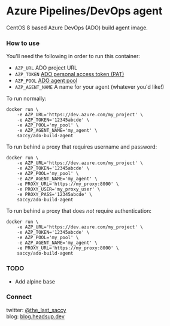 # Azure Pipelines/DevOps agent
CentOS 8 based Azure DevOps (ADO) build agent image.

### How to use
You'll need the following in order to run this container:
- `AZP_URL` ADO project URL
- `AZP_TOKEN` <a href="https://docs.microsoft.com/en-us/azure/devops/organizations/accounts/use-personal-access-tokens-to-authenticate?view=azure-devops&tabs=preview-page" target="_blank">ADO personal access token (PAT)</a><br>
- `AZP_POOL` <a href="https://docs.microsoft.com/en-us/azure/devops/pipelines/agents/pools-queues?view=azure-devops&tabs=yaml%2Cbrowser" target="_blank">ADO agent pool</a><br>
- `AZP_AGENT_NAME` A name for your agent (whatever you'd like!)

To run normally:
```
docker run \
    -e AZP_URL='https://dev.azure.com/my_project' \
    -e AZP_TOKEN='12345abcde' \
    -e AZP_POOL='my_pool' \
    -e AZP_AGENT_NAME='my_agent' \
    saccy/ado-build-agent
```

To run behind a proxy that requires username and password:
```
docker run \
    -e AZP_URL='https://dev.azure.com/my_project' \
    -e AZP_TOKEN='12345abcde' \
    -e AZP_POOL='my_pool' \
    -e AZP_AGENT_NAME='my_agent' \
    -e PROXY_URL='https://my_proxy:8000' \
    -e PROXY_USER='my_proxy_user' \
    -e PROXY_PASS='12345abcde' \
    saccy/ado-build-agent
```

To run behind a proxy that does *not* require authentication:
```
docker run \
    -e AZP_URL='https://dev.azure.com/my_project' \
    -e AZP_TOKEN='12345abcde' \
    -e AZP_POOL='my_pool' \
    -e AZP_AGENT_NAME='my_agent' \
    -e PROXY_URL='https://my_proxy:8000' \
    saccy/ado-build-agent
```

### TODO
- Add alpine base

### Connect
twitter: <a href="https://twitter.com/the_last_saccy" target="_blank">@the_last_saccy</a><br>
blog: <a href="https://blog.headsup.dev" target="_blank">blog.headsup.dev</a><br>
